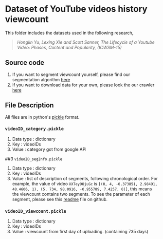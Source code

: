 # Dataset of YouTube videos history viewcount

This folder includes the datasets used in the following research,
> *Honglin Yu, Lexing Xie and Scott Sanner, The Lifecycle of a Youtube Video: Phases, Content and Popularity, (ICWSM-15)*

## Source code
1. If you want to segment viewcount yourself, please find our segmentation algorithm [here](https://github.com/yuhonglin/segfit)
2. If you want to download data for your own, please look the our crawler [here](https://github.com/yuhonglin/YTCrawl)

## File Description
All files are in python's [pickle](https://docs.python.org/2/library/pickle.html) format.

### ```videoID_category.pickle```
   1. Data type : dictionary
   2. Key : videoIDs
   3. Value : category got from google API

##3 ```videoID_segInfo.pickle```
   1. Data type : dictionary
   2. Key : videoIDs
   3. Value : list of description of segments, following chronological order. For example, the value of video ```XXTey9OjuGc``` is ```[(0, 4, -0.373851, 2.98491, 48.4606, 1), (5, 734, 98.0916, -0.955789, 7.4257, 0)]```, this means the viewcount contains two segments. To see the parameter of each segment, please see this [readme](https://github.com/yuhonglin/segfit/blob/master/README.md) file on github.

### ```videoID_viewcount.pickle```
   1. Data type : dictionary
   2. Key : videoIDs
   3. Value : viewcount from first day of uploading. (containing 735 days)
